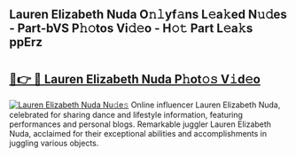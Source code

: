 ## Lauren Elizabeth Nuda O𝚗𝚕yf𝚊ns L𝚎a𝚔ed N𝚞𝚍es - Part-bVS P𝚑𝚘tos Vi𝚍𝚎o - H𝚘𝚝 Part L𝚎a𝚔s ppErz

# <h2><a href="http://kfa0wq.oniu.top/?m=Lauren+Elizabeth+Nuda">🔗👉 🔴 Lauren Elizabeth Nuda P𝚑ot𝚘𝚜 V𝚒d𝚎o</a></h2>

[![Lauren Elizabeth Nuda Nu𝚍e𝚜](https://i.imgur.com/0qMVB7G.gif)](http://kfa0wq.oniu.top/?m=Lauren+Elizabeth+Nuda)
Online influencer Lauren Elizabeth Nuda, celebrated for sharing dance and lifestyle information, featuring performances and personal blogs. Remarkable juggler Lauren Elizabeth Nuda, acclaimed for their exceptional abilities and accomplishments in juggling various objects.  
